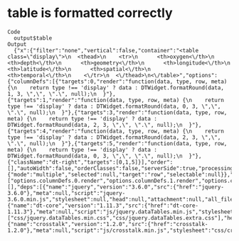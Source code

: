 # table is formatted correctly

    Code
      output$table
    Output
      {"x":{"filter":"none","vertical":false,"container":"<table class=\"display\">\n  <thead>\n    <tr>\n      <th>oxygen<\/th>\n      <th>depth<\/th>\n      <th>geometry<\/th>\n      <th>longitude<\/th>\n      <th>latitude<\/th>\n      <th>spatial<\/th>\n      <th>temporal<\/th>\n    <\/tr>\n  <\/thead>\n<\/table>","options":{"columnDefs":[{"targets":0,"render":"function(data, type, row, meta) {\n    return type !== 'display' ? data : DTWidget.formatRound(data, 1, 3, \",\", \".\", null);\n  }"},{"targets":1,"render":"function(data, type, row, meta) {\n    return type !== 'display' ? data : DTWidget.formatRound(data, 0, 3, \",\", \".\", null);\n  }"},{"targets":3,"render":"function(data, type, row, meta) {\n    return type !== 'display' ? data : DTWidget.formatRound(data, 2, 3, \",\", \".\", null);\n  }"},{"targets":4,"render":"function(data, type, row, meta) {\n    return type !== 'display' ? data : DTWidget.formatRound(data, 2, 3, \",\", \".\", null);\n  }"},{"targets":5,"render":"function(data, type, row, meta) {\n    return type !== 'display' ? data : DTWidget.formatRound(data, 0, 3, \",\", \".\", null);\n  }"},{"className":"dt-right","targets":[0,1,5]}],"order":[],"autoWidth":false,"orderClasses":false,"serverSide":true,"processing":true},"selection":{"mode":"multiple","selected":null,"target":"row","selectable":null}},"evals":["options.columnDefs.0.render","options.columnDefs.1.render","options.columnDefs.2.render","options.columnDefs.3.render","options.columnDefs.4.render"],"jsHooks":[],"deps":[{"name":"jquery","version":"3.6.0","src":{"href":"jquery-3.6.0"},"meta":null,"script":"jquery-3.6.0.min.js","stylesheet":null,"head":null,"attachment":null,"all_files":true},{"name":"dt-core","version":"1.11.3","src":{"href":"dt-core-1.11.3"},"meta":null,"script":"js/jquery.dataTables.min.js","stylesheet":["css/jquery.dataTables.min.css","css/jquery.dataTables.extra.css"],"head":null,"attachment":null,"package":null,"all_files":false},{"name":"crosstalk","version":"1.2.0","src":{"href":"crosstalk-1.2.0"},"meta":null,"script":"js/crosstalk.min.js","stylesheet":"css/crosstalk.min.css","head":null,"attachment":null,"all_files":true}]} 

